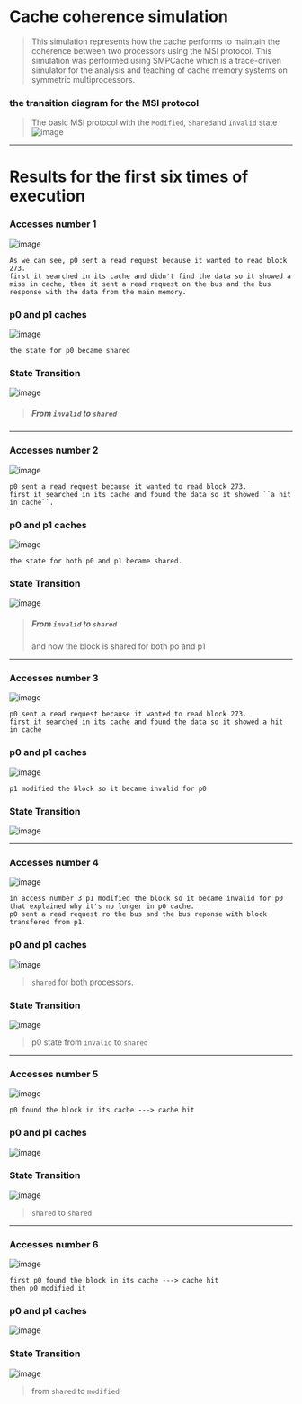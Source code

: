 # Cache coherence simulation

> This simulation represents how the cache performs to maintain the coherence between two processors using the MSI protocol.
This simulation was performed using SMPCache which is a trace-driven simulator for the analysis and teaching of cache memory systems on symmetric multiprocessors.

### the transition diagram for the MSI protocol

> The basic MSI protocol with the ``Modified``, ``Shared``and ``Invalid`` state
![image](https://user-images.githubusercontent.com/113125527/218504967-3afdf9e9-509f-472e-8563-8854e8c96295.png)
------

# Results **for the first six times of execution**

### **Accesses number 1**

![image](https://user-images.githubusercontent.com/113125527/218723858-10035615-d6d6-4888-93ff-f880b38b7815.png)

```
As we can see, p0 sent a read request because it wanted to read block 273.
first it searched in its cache and didn't find the data so it showed a miss in cache, then it sent a read request on the bus and the bus response with the data from the main memory.
```
### **p0 and p1 caches**
![image](https://user-images.githubusercontent.com/113125527/218720473-cd696ad8-cc20-4984-8208-d9a09f9d6165.png)
```
the state for p0 became shared
```

### **State Transition**

![image](https://user-images.githubusercontent.com/113125527/218522167-b98926ca-7635-4503-8cb6-074ec680e8eb.png)
> ##### From ``invalid`` to ``shared``

------

### **Accesses number 2**
![image](https://user-images.githubusercontent.com/113125527/218524547-6c85eac3-24b8-4df8-a16b-41da35766f60.png)

```
p0 sent a read request because it wanted to read block 273.
first it searched in its cache and found the data so it showed ``a hit in cache``.
```
### **p0 and p1 caches**
![image](https://user-images.githubusercontent.com/113125527/218721889-a7df51dd-a82c-4e8b-81f1-f06e84ca27a8.png)
```
the state for both p0 and p1 became shared.
```
### **State Transition**

![image](https://user-images.githubusercontent.com/113125527/218525033-e8aaa731-eeb5-4eeb-a7a7-58d6fb9c65d4.png)
> ##### From ``invalid`` to ``shared`` 
> and now the block is shared for both po and p1

------

### **Accesses number 3**
![image](https://user-images.githubusercontent.com/113125527/218525993-1de5ecd1-7648-47ef-bef2-0a3d12334a8e.png)

 ```
p0 sent a read request because it wanted to read block 273.
first it searched in its cache and found the data so it showed a hit in cache
 ```
### **p0 and p1 caches**
![image](https://user-images.githubusercontent.com/113125527/218722279-93e66f88-d923-474f-a19e-9e5945668d49.png)
``` 
p1 modified the block so it became invalid for p0
```
### **State Transition**
![image](https://user-images.githubusercontent.com/113125527/218526459-831841c5-8155-4b8a-8921-b9ed6b63aa3d.png)

------

### **Accesses number 4**
![image](https://user-images.githubusercontent.com/113125527/218724419-38f95f29-4106-4647-890a-d37502d024ed.png)

 ```
in access number 3 p1 modified the block so it became invalid for p0 that explained why it's no longer in p0 cache.
p0 sent a read request ro the bus and the bus reponse with block transfered from p1. 
 ```
### **p0 and p1 caches**
![image](https://user-images.githubusercontent.com/113125527/218724652-22bc0d0d-6bfc-45dc-a95b-116ce0bbe000.png)
> ``shared`` for both processors.
### **State Transition**

![image](https://user-images.githubusercontent.com/113125527/218724810-df2645a3-5656-41fb-933c-a13acfd98b1b.png)
> p0 state from ``invalid`` to ``shared``
------

### **Accesses number 5**
![image](https://user-images.githubusercontent.com/113125527/218726964-cd9e16d4-0dea-4a26-8842-2c18c2d4bfde.png)

 ```
p0 found the block in its cache ---> cache hit
 ```
### **p0 and p1 caches**
![image](https://user-images.githubusercontent.com/113125527/218727548-098deddf-9855-4b84-a859-5bb2098074ca.png)

### **State Transition**
![image](https://user-images.githubusercontent.com/113125527/218727091-053821a7-0085-43cd-83ac-32d1b26f46ea.png)

>``shared`` to ``shared``

------

### **Accesses number 6**
![image](https://user-images.githubusercontent.com/113125527/218727860-d2ebbed3-93cf-44a5-b542-ac419f27223b.png)

 ```
first p0 found the block in its cache ---> cache hit
then p0 modified it
 ```
### **p0 and p1 caches**
![image](https://user-images.githubusercontent.com/113125527/218728056-bdc0336b-d381-4892-8b7a-1e3eeda32c24.png)

### **State Transition**
![image](https://user-images.githubusercontent.com/113125527/218728126-6b0acd62-f601-4e10-b9a4-b9d03423c3f6.png)
> from ``shared`` to ``modified``
